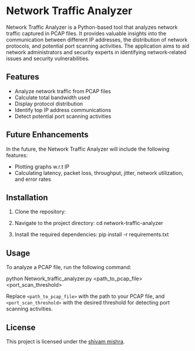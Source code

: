 # Network Traffic Analyzer

Network Traffic Analyzer is a Python-based tool that analyzes network traffic captured in PCAP files. It provides valuable insights into the communication between different IP addresses, the distribution of network protocols, and potential port scanning activities. The application aims to aid network administrators and security experts in identifying network-related issues and security vulnerabilities.

## Features

- Analyze network traffic from PCAP files
- Calculate total bandwidth used
- Display protocol distribution
- Identify top IP address communications
- Detect potential port scanning activities

## Future Enhancements

In the future, the Network Traffic Analyzer will include the following features:
- Plotting graphs w.r.t IP
- Calculating latency, packet loss, throughput, jitter, network utilization, and error rates

## Installation

1. Clone the repository:


2. Navigate to the project directory:
cd network-traffic-analyzer

3. Install the required dependencies:
pip install -r requirements.txt


## Usage

To analyze a PCAP file, run the following command:

python Network_traffic_analyzer.py <path_to_pcap_file> <port_scan_threshold>


Replace `<path_to_pcap_file>` with the path to your PCAP file, and `<port_scan_threshold>` with the desired threshold for detecting port scanning activities.



## License

This project is licensed under the [shivam mishra](LICENSE).


